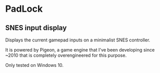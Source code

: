 # PadLock
## SNES input display
Displays the current gamepad inputs on a minimalist SNES controller.

It is powered by Pigeon, a game engine that I've been developing since ~2010 that is completely overengineered for this purpose.

Only tested on Windows 10.